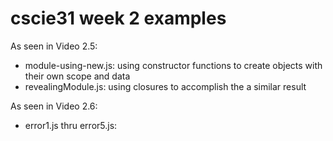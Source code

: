 # cscie31 week 2 examples

As seen in Video 2.5:
 + module-using-new.js: using constructor functions to create objects with their own scope and data
 + revealingModule.js: using closures to accomplish the a similar result

As seen in Video 2.6:
 + error1.js thru error5.js:  
